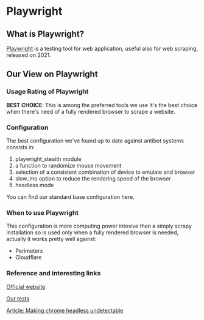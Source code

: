 # Playwright

## What is Playwright?
[Playwright](https://playwright.dev/ "Official website") is a testing tool for web application, useful also for web scraping, released on 2021.

## Our View on Playwright

### Usage Rating of Playwright
**BEST CHOICE**: This is among the preferred tools we use
It's the best choice when there's need of a fully rendered browser to scrape a website.

### Configuration
The best configuration we've found up to date against antibot systems consists in: 
1. playwright_stealth module
2. a function to randomize mouse movement
3. selection of a consistent combination of device to emulate and browser
4. slow_mo option to reduce the rendering speed of the browser
5. headless mode

You can find our standard base configuration here.

### When to use Playwright
This configuration is more computing power intesive than a simply scrapy installation so is used only when a fully rendered browser is needed, actually it works pretty well against:
* Perimeterx
* Cloudflare


### Reference and interesting links
[Official website](https://playwright.dev/)

[Our tests](https://chrome.google.com/webstore/detail/wappalyzer-technology-pro/gppongmhjkpfnbhagpmjfkannfbllamg?hl=it)

[Article: Making chrome headless undetectable](https://intoli.com/blog/making-chrome-headless-undetectable/)


